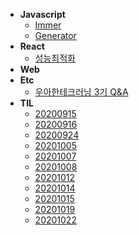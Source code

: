 - **Javascript**
  - [Immer](javascript/immer.md)
  - [Generator](javascript/generator.md)
- **React**
  - [성능최적화](react/performance-optimization.md)
- **Web**
- **Etc**
  - [우아한테크러닝 3기 Q&A](etc/oohah-tech-learning3-qna.md)
- **TIL**
  - [20200915](til/20200915.md)
  - [20200916](til/20200916.md)
  - [20200924](til/20200924.md)
  - [20201005](til/20201005.md)
  - [20201007](til/20201007.md)
  - [20201008](til/20201008.md)
  - [20201012](til/20201012.md)
  - [20201014](til/20201014.md)
  - [20201015](til/20201015.md)
  - [20201019](til/20201019.md)
  - [20201022](til/20201022.md)
